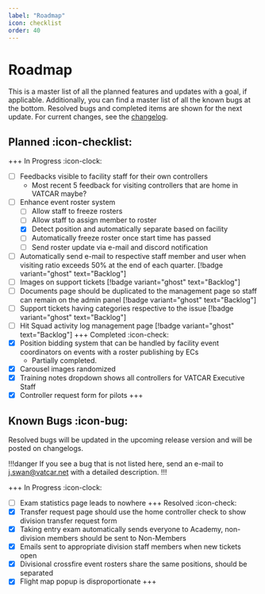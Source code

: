 ```yaml
---
label: "Roadmap"
icon: checklist
order: 40
---
```


# Roadmap

This is a master list of all the planned features and updates with a goal, if applicable. Additionally, you can find a master list of all the known bugs at the bottom. Resolved bugs and completed items are shown for the next update. For current changes, see the [changelog](/changelog).

## Planned :icon-checklist:

+++ In Progress :icon-clock:

- [ ] Feedbacks visible to facility staff for their own controllers
    - Most recent 5 feedback for visiting controllers that are home in VATCAR maybe?
- [ ] Enhance event roster system
    - [ ] Allow staff to freeze rosters
    - [ ] Allow staff to assign member to roster
    - [x] Detect position and automatically separate based on facility
    - [ ] Automatically freeze roster once start time has passed
    - [ ] Send roster update via e-mail and discord notification
- [ ] Automatically send e-mail to respective staff member and user when visiting ratio exceeds 50% at the end of each quarter. [!badge variant="ghost" text="Backlog"]
- [ ] Images on support tickets [!badge variant="ghost" text="Backlog"]
- [ ] Documents page should be duplicated to the management page so staff can remain on the admin panel [!badge variant="ghost" text="Backlog"]
- [ ] Support tickets having categories respective to the issue [!badge variant="ghost" text="Backlog"]
- [ ] Hit Squad activity log management page [!badge variant="ghost" text="Backlog"]
+++ Completed :icon-check:
- [x] Position bidding system that can be handled by facility event coordinators on events with a roster publishing by ECs
    - Partially completed.
- [x] Carousel images randomized
- [x] Training notes dropdown shows all controllers for VATCAR Executive Staff
- [x] Controller request form for pilots
+++

## Known Bugs :icon-bug:

Resolved bugs will be updated in the upcoming release version and will be posted on changelogs.

!!!danger
If you see a bug that is not listed here, send an e-mail to j.swan@vatcar.net with a detailed description.
!!!

+++ In Progress :icon-clock:
- [ ] Exam statistics page leads to nowhere
+++ Resolved :icon-check:
- [x] Transfer request page should use the home controller check to show division transfer request form
- [x] Taking entry exam automatically sends everyone to Academy, non-division members should be sent to Non-Members
- [x] Emails sent to appropriate division staff members when new tickets open
- [x] Divisional crossfire event rosters share the same positions, should be separated
- [x] Flight map popup is disproportionate
+++
